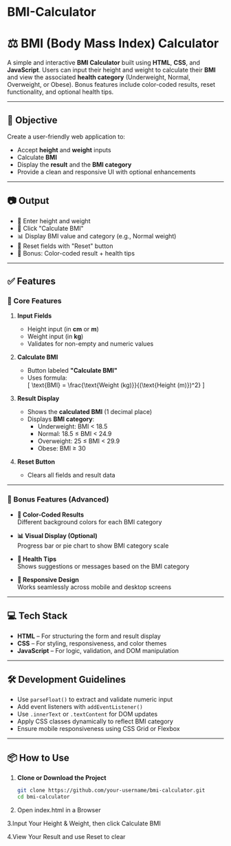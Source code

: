 # BMI-Calculator
# ⚖️ BMI (Body Mass Index) Calculator

A simple and interactive **BMI Calculator** built using **HTML**, **CSS**, and **JavaScript**. Users can input their height and weight to calculate their **BMI** and view the associated **health category** (Underweight, Normal, Overweight, or Obese). Bonus features include color-coded results, reset functionality, and optional health tips.

---

## 🎯 Objective

Create a user-friendly web application to:
- Accept **height** and **weight** inputs
- Calculate **BMI**
- Display the **result** and the **BMI category**
- Provide a clean and responsive UI with optional enhancements

---

## 📷 Output

- 🧮 Enter height and weight
- 🔘 Click "Calculate BMI"
- 📊 Display BMI value and category (e.g., Normal weight)
- 🧼 Reset fields with "Reset" button
- 🌈 Bonus: Color-coded result + health tips

---

## ✅ Features

### 🔹 Core Features

1. **Input Fields**
   - Height input (in **cm** or **m**)
   - Weight input (in **kg**)
   - Validates for non-empty and numeric values

2. **Calculate BMI**
   - Button labeled **"Calculate BMI"**
   - Uses formula:  
     \[
     \text{BMI} = \frac{\text{Weight (kg)}}{(\text{Height (m)})^2}
     \]

3. **Result Display**
   - Shows the **calculated BMI** (1 decimal place)
   - Displays **BMI category**:
     - Underweight: BMI < 18.5  
     - Normal: 18.5 ≤ BMI < 24.9  
     - Overweight: 25 ≤ BMI < 29.9  
     - Obese: BMI ≥ 30

4. **Reset Button**
   - Clears all fields and result data

---

### 🌟 Bonus Features (Advanced)

- **🌈 Color-Coded Results**  
  Different background colors for each BMI category

- **📊 Visual Display (Optional)**  
  Progress bar or pie chart to show BMI category scale

- **📝 Health Tips**  
  Shows suggestions or messages based on the BMI category

- **📱 Responsive Design**  
  Works seamlessly across mobile and desktop screens

---

## 💻 Tech Stack

- **HTML** – For structuring the form and result display
- **CSS** – For styling, responsiveness, and color themes
- **JavaScript** – For logic, validation, and DOM manipulation

---

## 🛠 Development Guidelines

- Use `parseFloat()` to extract and validate numeric input
- Add event listeners with `addEventListener()`
- Use `.innerText` or `.textContent` for DOM updates
- Apply CSS classes dynamically to reflect BMI category
- Ensure mobile responsiveness using CSS Grid or Flexbox

---

## 📦 How to Use

1. **Clone or Download the Project**
   ```bash
   git clone https://github.com/your-username/bmi-calculator.git
   cd bmi-calculator

 2. Open index.html in a Browser

3.Input Your Height & Weight, then click Calculate BMI

4.View Your Result and use Reset to clear
